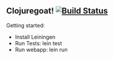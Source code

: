 Clojuregoat! [![Build Status](https://travis-ci.org/ThoughtWorksInc/clojuregoat.svg?branch=master)](https://travis-ci.org/ThoughtWorksInc/clojuregoat)
------------

Getting started:

- Install Leiningen
- Run Tests: lein test
- Run webapp: lein run
